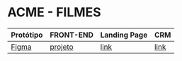 # ACME - FILMES

Protótipo | FRONT-END | Landing Page | CRM
----------|-----------|--------------|-----
[Figma][link1] | [projeto][link2] | [link][link3] | [link][link3] 


[link1]: https://www.figma.com/file/7FmQNmHHWKbSr8mfo1xwtq/Acme-Filmes?type=design&node-id=0-1&mode=design&t=Umt8bPDsGvA6HGZu-0
[link2]: https://github.com/vitorkolle/acme-filmes-front
[link3]: https://vitorkolle.github.io/acme-filmes-front/

